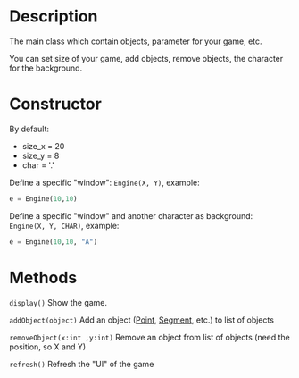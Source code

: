 # Description

The main class which contain objects, parameter for your game, etc.

You can set size of your game, add objects, remove objects, the character for the background.

# Constructor

By default:
- size_x = 20
- size_y = 8
- char = '.'

Define a specific "window": ``Engine(X, Y)``, 
example:
```python
e = Engine(10,10)
```

Define a specific "window" and another character as background: ``Engine(X, Y, CHAR)``, 
example:
```python
e = Engine(10,10, "A")
```

# Methods

`display()` Show the game.

`addObject(object)` Add an object ([Point](Point.md), [Segment](Segment.md), etc.) to list of objects

`removeObject(x:int ,y:int)` Remove an object from list of objects (need the position, so X and Y)

`refresh()` Refresh the "UI" of the game

